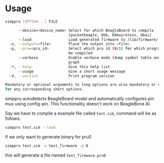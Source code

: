 # Usage

```bash
simppru [OPTION...] FILE

      --device=<device_name> Select for which BeagleBoard to compile
                             (pocketbeagle, bbb, bbbwireless, bbai)
      --load                 Load generated firmware to /lib/firmware/
  -o, --output=<file>        Place the output into <file>
  -p, --pru=<pru_id>         Select which pru id (0/1) for which program is to
                             be compiled
      --verbose              Enable verbose mode (dump symbol table and ast
                             graph
  -?, --help                 Give this help list
      --usage                Give a short usage message
  -V, --version              Print program version

Mandatory or optional arguments to long options are also mandatory or optional
for any corresponding short options.
```

simppru autodetects BeagleBoard model and automatically configures pin mux using config-pin. This functionality doesn't work on BeagleBone AI.

Say we have to compile a example file called `test.sim`, command will be as follows:

```bash
simppru test.sim --load 
```

If we only want to generate binary for pru0

```bash
simppru test.sim -o test_firmware -p 0
```

this will generate a file named `test_firmware.pru0`